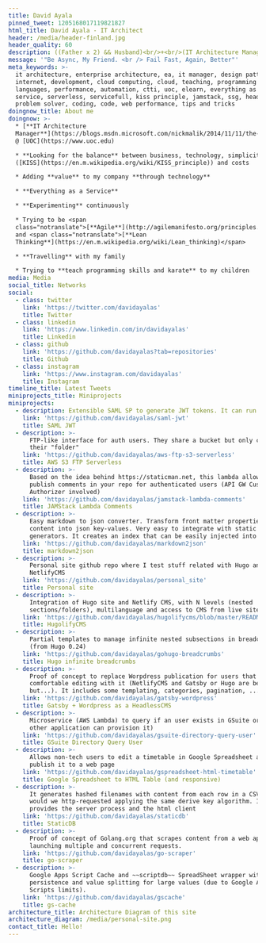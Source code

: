 ```yaml
---
title: David Ayala
pinned_tweet: 1205168017119821827
html_title: David Ayala - IT Architect
header: /media/header-finland.jpg
header_quality: 60
description: ((Father x 2) && Husband)<br/>+<br/>(IT Architecture Manager @ UOC.edu)
message: '"Be Async, My Friend. <br /> Fail Fast, Again, Better"'
meta_keywords: >-
  it architecture, enterprise architecture, ea, it manager, design patterns,
  internet, development, cloud computing, cloud, teaching, programming
  languages, performance, automation, ctti, uoc, elearn, everything as a
  service, serverless, servicefull, kiss principle, jamstack, ssg, headlesscms,
  problem solver, coding, code, web performance, tips and tricks
doingnow_title: About me
doingnow: >-
  * [**IT Architecture
  Manager**](https://blogs.msdn.microsoft.com/nickmalik/2014/11/11/the-architecture-manager-the-forgotten-enterprise-architecture-role/)
  @ [UOC](https://www.uoc.edu)

  * **Looking for the balance** between business, technology, simplicity
  ([KISS](https://en.m.wikipedia.org/wiki/KISS_principle)) and costs

  * Adding **value** to my company **through technology**

  * **Everything as a Service**

  * **Experimenting** continuously

  * Trying to be <span
  class="notranslate">[**Agile**](http://agilemanifesto.org/principles.html)</span>
  and <span class="notranslate">[**Lean
  Thinking**](https://en.m.wikipedia.org/wiki/Lean_thinking)</span>

  * **Travelling** with my family

  * Trying to **teach programming skills and karate** to my children
media: Media
social_title: Networks
social:
  - class: twitter
    link: 'https://twitter.com/davidayalas'
    title: Twitter
  - class: linkedin
    link: 'https://www.linkedin.com/in/davidayalas'
    title: Linkedin
  - class: github
    link: 'https://github.com/davidayalas?tab=repositories'
    title: Github
  - class: instagram
    link: 'https://www.instagram.com/davidayalas'
    title: Instagram
timeline_title: Latest Tweets
miniprojects_title: Miniprojects
miniprojects:
  - description: Extensible SAML SP to generate JWT tokens. It can run on AWS Lambda
    link: 'https://github.com/davidayalas/saml-jwt'
    title: SAML JWT
  - description: >-
      FTP-like interface for auth users. They share a bucket but only can see
      their "folder"
    link: 'https://github.com/davidayalas/aws-ftp-s3-serverless'
    title: AWS S3 FTP Serverless
  - description: >-
      Based on the idea behind https://staticman.net, this lambda allow to
      publish comments in your repo for authenticated users (API GW Custom
      Authorizer involved)
    link: 'https://github.com/davidayalas/jamstack-lambda-comments'
    title: JAMStack Lambda Comments
  - description: >-
      Easy markdown to json converter. Transform front matter properties and
      content into json key-values. Very easy to integrate with static sites
      generators. It creates an index that can be easily injected into algolia.
    link: 'https://github.com/davidayalas/markdown2json'
    title: markdown2json
  - description: >-
      Personal site github repo where I test stuff related with Hugo and
      NetlifyCMS
    link: 'https://github.com/davidayalas/personal_site'
    title: Personal site
  - description: >-
      Integration of Hugo site and Netlify CMS, with N levels (nested
      sections/folders), multilanguage and access to CMS from live site.
    link: 'https://github.com/davidayalas/hugolifycms/blob/master/README.md'
    title: HugolifyCMS
  - description: >-
      Partial templates to manage infinite nested subsections in breadcrumbs
      (from Hugo 0.24)
    link: 'https://github.com/davidayalas/gohugo-breadcrumbs'
    title: Hugo infinite breadcrumbs
  - description: >-
      Proof of concept to replace Worpdress publication for users that are
      comfortable editing with it (NetlifyCMS and Gatsby or Hugo are better,
      but...). It includes some templating, categories, pagination, ...
    link: 'https://github.com/davidayalas/gatsby-wordpress'
    title: Gatsby + Wordpress as a HeadlessCMS
  - description: >-
      Microservice (AWS Lambda) to query if an user exists in GSuite or not (and
      other application can provision it)
    link: 'https://github.com/davidayalas/gsuite-directory-query-user'
    title: GSuite Directory Query User
  - description: >-
      Allows non-tech users to edit a timetable in Google Spreadsheet and then
      publish it to a web page
    link: 'https://github.com/davidayalas/gspreadsheet-html-timetable'
    title: Google Spreadsheet to HTML Table (and responsive)
  - description: >-
      It generates hashed filenames with content from each row in a CSV that
      would we http-requested applying the same derive key algorithm. It
      provides the server process and the html client
    link: 'https://github.com/davidayalas/staticdb'
    title: StaticDB
  - description: >-
      Proof of concept of Golang.org that scrapes content from a web application
      launching multiple and concurrent requests.
    link: 'https://github.com/davidayalas/go-scraper'
    title: go-scraper
  - description: >-
      Google Apps Script Cache and ~~scriptdb~~ SpreadSheet wrapper with real
      persistence and value splitting for large values (due to Google Apps
      Scripts limits).
    link: 'https://github.com/davidayalas/gscache'
    title: gs-cache
architecture_title: Architecture Diagram of this site
architecture_diagram: /media/personal-site.png
contact_title: Hello!
---
```


